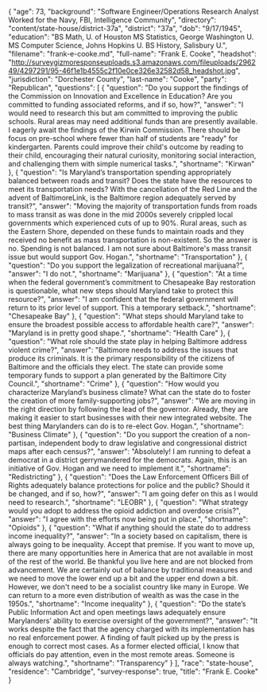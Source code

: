 {
  "age": 73,
  "background": "Software Engineer/Operations Research Analyst  Worked for the Navy, FBI, Intelligence Community",
  "directory": "content/state-house/district-37a",
  "district": "37a",
  "dob": "9/17/1945",
  "education": "BS Math, U. of Houston MS Statistics, George Washington U. MS Computer Science, Johns Hopkins U. BS History, Salisbury U.",
  "filename": "frank-e-cooke.md",
  "full-name": "Frank E. Cooke",
  "headshot": "http://surveygizmoresponseuploads.s3.amazonaws.com/fileuploads/296249/4297291/95-46f1e1b4555c2f10e0ce326e32582d58_headshot.jpg",
  "jurisdiction": "Dorchester County",
  "last-name": "Cooke",
  "party": "Republican",
  "questions": [
    {
      "question": "Do you support the findings of the Commission on Innovation and Excellence in Education? Are you committed to funding associated reforms, and if so, how?",
      "answer": "I would need to research this but am committed to improving the public schools.  Rural areas may need additional funds than are presently available.  I eagerly await the findings of the Kirwin Commission.  There should be focus on pre-school where fewer than half of students are \"ready\" for kindergarten.  Parents could improve their child's outcome by reading to their child, encouraging their natural curiosity, monitoring social interaction, and challenging them with simple numerical tasks.",
      "shortname": "Kirwan"
    },
    {
      "question": "Is Maryland’s transportation spending appropriately balanced between roads and transit? Does the state have the resources to meet its transportation needs? With the cancellation of the Red Line and the advent of BaltimoreLink, is the Baltimore region adequately served by transit?",
      "answer": "Moving the majority of transportation funds from roads to mass transit as was done in the mid 2000s severely crippled local governments which experienced cuts of up to 90%.  Rural areas, such as the Eastern Shore, depended on these funds to maintain roads and they received no benefit as mass transportation is non-existent.  So the answer is no.  Spending is not balanced.  I am not sure about Baltimore's mass transit issue but would support Gov. Hogan.",
      "shortname": "Transportation"
    },
    {
      "question": "Do you support the legalization of recreational marijuana?",
      "answer": "I do not.",
      "shortname": "Marijuana"
    },
    {
      "question": "At a time when the federal government’s commitment to Chesapeake Bay restoration is questionable, what new steps should Maryland take to protect this resource?",
      "answer": "I am confident that the federal government will return to its prior level of support.  This a temporary setback.",
      "shortname": "Chesapeake Bay"
    },
    {
      "question": "What steps should Maryland take to ensure the broadest possible access to affordable health care?",
      "answer": "Maryland is in pretty good shape.",
      "shortname": "Health Care"
    },
    {
      "question": "What role should the state play in helping Baltimore address violent crime?",
      "answer": "Baltimore needs to address the issues that produce its criminals.  It is the primary responsibility of the citizens of Baltimore and the officials they elect.  The state can provide some temporary funds to support a plan generated by the Baltimore City Council.",
      "shortname": "Crime"
    },
    {
      "question": "How would you characterize Maryland’s business climate? What can the state do to foster the creation of more family-supporting jobs?",
      "answer": "We are moving in the right direction by following the lead of the governor.  Already, they are making it easier to start businesses with their new integrated website.  The best thing Marylanders can do is to re-elect Gov. Hogan.",
      "shortname": "Business Climate"
    },
    {
      "question": "Do you support the creation of a non-partisan, independent body to draw legislative and congressional district maps after each census?",
      "answer": "Absolutely!  I am running to defeat a democrat in a district gerrymandered for the democrats.  Again, this is an initiative of Gov. Hogan and we need to implement it.",
      "shortname": "Redistricting"
    },
    {
      "question": "Does the Law Enforcement Officers Bill of Rights adequately balance protections for police and the public? Should it be changed, and if so, how?",
      "answer": "I am going defer on this as I would need to research.",
      "shortname": "LEOBR"
    },
    {
      "question": "What strategy would you adopt to address the opioid addiction and overdose crisis?",
      "answer": "I agree with the efforts now being put in place.",
      "shortname": "Opioids"
    },
    {
      "question": "What if anything should the state do to address income inequality?",
      "answer": "In a society based on capitalism, there is always going to be inequality.  Accept that premise.  If you want to move up, there are many opportunities here in America that are not available in most of the rest of the world.  Be thankful you live here and are not blocked from advancement.  We are certainly out of balance by traditional measures and we need to move the lower end up a bit and the upper end down a bit.  However, we don't need to be a socialist country like many in Europe.  We can return to a more even distribution of wealth as was the case in the 1950s.",
      "shortname": "Income inequality"
    },
    {
      "question": "Do the state’s Public Information Act and open meetings laws adequately ensure Marylanders’ ability to exercise oversight of the government?",
      "answer": "It works despite the fact that the agency charged with its implementation has no real enforcement power.  A finding of fault picked up by the press is enough to correct most cases.  As a former elected official, I know that officials do pay attention, even in the most remote areas.  Someone is always watching.",
      "shortname": "Transparency"
    }
  ],
  "race": "state-house",
  "residence": "Cambridge",
  "survey-response": true,
  "title": "Frank E. Cooke"
}
